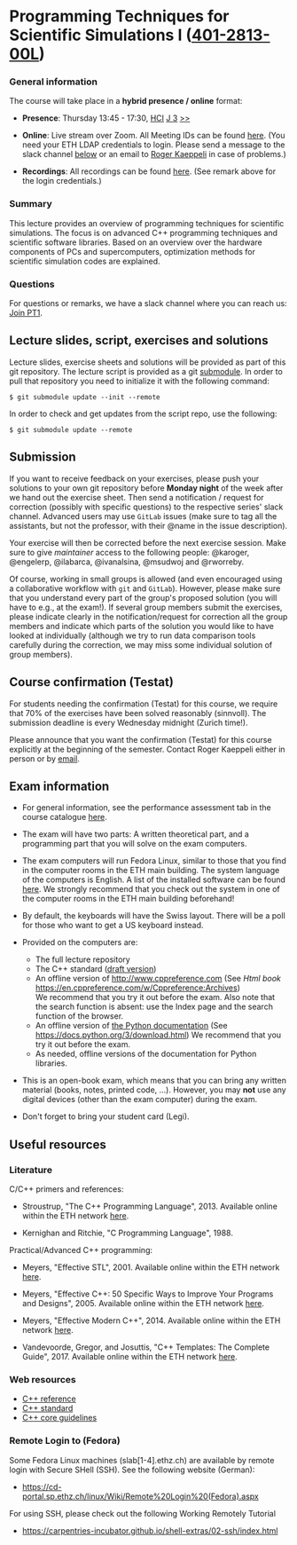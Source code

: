# Programming Techniques for Scientific Simulations I ([401-2813-00L](http://www.vvz.ethz.ch/Vorlesungsverzeichnis/lerneinheit.view?lang=en&lerneinheitId=162932&semkez=2022W&ansicht=LEHRVERANSTALTUNGEN&))

### General information

The course will take place in a **hybrid presence / online** format:

  * **Presence**: Thursday 13:45 - 17:30, [HCI](http://www.mapsearch.ethz.ch/map/mapSearchPre.do?gebaeudeMap=HCI&geschossMap=G&raumMap=3&farbcode=c010&lang=en) [J 3](http://www.rauminfo.ethz.ch/Rauminfo/grundrissplan.gif?gebaeude=HCI&geschoss=J&raumNr=3&lang=en) [>>](http://www.rauminfo.ethz.ch/Rauminfo/RauminfoPre.do?gebaeude=HCI&geschoss=J&raumNr=3&lang=en)

  * **Online**: Live stream over Zoom. All Meeting IDs can be found
                [here](https://gitlab.ethz.ch/pt1_hs22/online).
                (You need your ETH LDAP credentials to login.
                Please send a message to the slack channel [below](#questions)
                or an email to
                [Roger Kaeppeli](mailto:roger.kaeppeli@sam.math.ethz.ch)
                in case of problems.)

  * **Recordings**: All recordings can be found
                    [here](https://gitlab.ethz.ch/pt1_hs22/online).
                    (See remark above for the login credentials.)

### Summary

This lecture provides an overview of programming techniques for scientific
simulations.
The focus is on advanced C++ programming techniques and scientific software
libraries.
Based on an overview over the hardware components of PCs and supercomputers,
optimization methods for scientific simulation codes are explained.

### Questions

For questions or remarks, we have a slack channel where you can reach us:
[Join PT1](https://join.slack.com/t/pt1hs21/shared_invite/zt-zge2s2br-9JXJ6grmG7iin1ovCxTVgA).

## Lecture slides, script, exercises and solutions

Lecture slides, exercise sheets and solutions will be provided as part of this
git repository.
The lecture script is provided as a git [submodule](https://git-scm.com/book/en/v2/Git-Tools-Submodules).
In order to pull that repository you need to initialize it with the following
command:
```
$ git submodule update --init --remote
```

In order to check and get updates from the script repo, use the following:
```
$ git submodule update --remote
```

## Submission

If you want to receive feedback on your exercises, please push your solutions
to your own git repository before **Monday night** of the week after we hand
out the exercise sheet.
Then send a notification / request for correction (possibly with specific
questions) to the respective series' slack channel.
Advanced users may use `GitLab` issues (make sure to tag all the assistants,
but not the professor, with their @name in the issue description).

Your exercise will then be corrected before the next exercise session.
Make sure to give *maintainer* access to the following people:
@karoger, @engelerp, @ilabarca, @ivanalsina, @msudwoj and @rworreby.

Of course, working in small groups is allowed (and even encouraged using a
collaborative workflow with `git` and `GitLab`).
However, please make sure that you understand every part of the group's
proposed solution (you will have to e.g., at the exam!).
If several group members submit the exercises, please indicate clearly in the
notification/request for correction all the group members and indicate
which parts of the solution you would like to have looked at individually
(although we try to run data comparison tools carefully during the correction,
we may miss some individual solution of group members).

## Course confirmation (Testat)

For students needing the confirmation (Testat) for this course, we require
that 70% of the exercises have been solved reasonably (sinnvoll).
The submission deadline is every Wednesday midnight (Zurich time!).

Please announce that you want the confirmation (Testat) for this course
explicitly at the beginning of the semester. Contact Roger Kaeppeli either in
person or by [email](mailto:roger.kaeppeli@sam.math.ethz.ch).

## Exam information

* For general information, see the performance assessment tab in the course
  catalogue [here](http://www.vvz.ethz.ch/Vorlesungsverzeichnis/lerneinheit.view?semkez=2022W&ansicht=LEISTUNGSKONTROLLE&lerneinheitId=162932&lang=en).

* The exam will have two parts: A written theoretical part, and a programming
  part that you will solve on the exam computers.

* The exam computers will run Fedora Linux, similar to those that you find in
  the computer rooms in the ETH main building.
  The system language of the computers is English.
  A list of the installed software can be found [here](https://www.ethz.ch/services/en/it-services/catalogue/managed-client/computer-rooms.html).
  We strongly recommend that you check out the system in one of the computer
  rooms in the ETH main building beforehand!

* By default, the keyboards will have the Swiss layout.
  There will be a poll for those who want to get a US keyboard instead.

* Provided on the computers are:
    * The full lecture repository
    * The C++ standard ([draft version](http://www.open-std.org/jtc1/sc22/wg21/docs/papers/2012/n3337.pdf))
    * An offline version of http://www.cppreference.com
      (See *Html book* https://en.cppreference.com/w/Cppreference:Archives)  
      We recommend that you try it out before the exam.
      Also note that the search function is absent: use the Index page and the
      search function of the browser.
    * An offline version of [the Python documentation](https://docs.python.org/3/)
      (See https://docs.python.org/3/download.html)
      We recommend that you try it out before the exam.
    * As needed, offline versions of the documentation for Python libraries.

* This is an open-book exam, which means that you can bring any written
  material (books, notes, printed code, ...).
  However, you may **not** use any digital devices (other than the exam
  computer) during the exam.

* Don't forget to bring your student card (Legi).

## Useful resources

### Literature

C/C++ primers and references:

* Stroustrup, "The C++ Programming Language", 2013.
  Available online within the ETH network [here](https://eth.swisscovery.slsp.ch/permalink/41SLSP_ETH/lshl64/alma99117229936005503).

* Kernighan and Ritchie, "C Programming Language", 1988.

Practical/Advanced C++ programming:

* Meyers, "Effective STL", 2001.
  Available online within the ETH network [here](https://eth.swisscovery.slsp.ch/permalink/41SLSP_ETH/lshl64/alma99117195163705503).

* Meyers, "Effective C++: 50 Specific Ways to Improve Your Programs and
  Designs", 2005.
  Available online within the ETH network [here](https://eth.swisscovery.slsp.ch/permalink/41SLSP_ETH/lshl64/alma99117153949605503).

* Meyers, "Effective Modern C++", 2014.
  Available online within the ETH network [here](https://eth.swisscovery.slsp.ch/permalink/41SLSP_ETH/lshl64/alma99117231955405503).

* Vandevoorde, Gregor, and Josuttis, "C++ Templates: The Complete Guide", 2017.
  Available online within the ETH network [here](https://eth.swisscovery.slsp.ch/permalink/41SLSP_ETH/lshl64/alma99117219345405503).


### Web resources

* [C++ reference](https://en.cppreference.com)
* [C++ standard](https://isocpp.org/)
* [C++ core guidelines](http://isocpp.github.io/CppCoreGuidelines/CppCoreGuidelines)

### Remote Login to (Fedora)

Some Fedora Linux machines (slab[1-4].ethz.ch) are available by remote login
with Secure SHell (SSH).
See the following website (German):

* https://cd-portal.sp.ethz.ch/linux/Wiki/Remote%20Login%20(Fedora).aspx

For using SSH, please check out the following Working Remotely Tutorial

* https://carpentries-incubator.github.io/shell-extras/02-ssh/index.html
